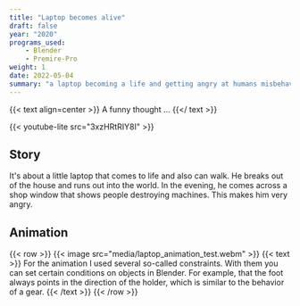 ```yaml
---
title: "Laptop becomes alive"
draft: false
year: "2020"
programs_used:
    - Blender
    - Premire-Pro
weight: 1
date: 2022-05-04
summary: "a laptop becoming a life and getting angry at humans misbehaviour towards machines"
---
```


{{< text align=center >}}
A funny thought ...
{{</ text >}}

{{< youtube-lite src="3xzHRtRIY8I" >}}

## Story

It's about a little laptop that comes to life and also can walk. He breaks out of the house and runs out into the world. In the evening, he comes across a shop window that shows people destroying machines. This makes him very angry.

## Animation

{{< row >}}
    {{< image src="media/laptop_animation_test.webm" >}}
    {{< text >}}
For the animation I used several so-called constraints. With them you can set certain conditions on objects in Blender. For example, that the foot always points in the direction of the holder, which is similar to the behavior of a gear.
    {{< /text >}}
{{< /row >}}
